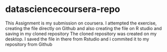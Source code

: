 # datasciencecoursera-repo
This Assignment is my submission on coursera.
I attempted the exercise, creating the file directly on Github and also creating the file on R studio and saving in my cloned repository 
The cloned repository was created on my desktop.
I saved the file in there from Rstudio and i commited it to my repository from Github
